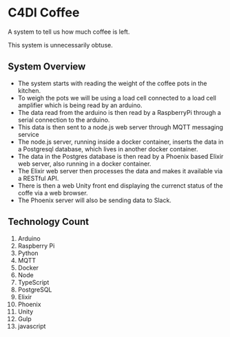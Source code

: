 # C4DI Coffee

A system to tell us how much coffee is left.

This system is unnecessarily obtuse. 

## System Overview

*  The system starts with reading the weight of the coffee pots in the kitchen.
* To weigh the pots we will be using a load cell connected to a load cell amplifier which is being read by an arduino.
*  The data read from the arduino is then read by a RaspberryPi through a serial connection to the arduino.
*  This data is then sent to a node.js web server through MQTT messaging service
*  The node.js server, running inside a docker container, inserts the data in a Postgresql database, which lives in another docker container. 
*  The data in the Postgres database is then read by a Phoenix based Elixir web server, also running in a docker container.
*  The Elixir web server then processes the data and makes it available via a RESTful API. 
*  There is then a web Unity front end displaying the currenct status of the coffe via a web browser.
*  The Phoenix server will also be sending data to Slack.


## Technology Count

1. Arduino
2. Raspberry Pi
3. Python
4. MQTT
5. Docker
6. Node
7. TypeScript
8. PostgreSQL
9. Elixir
10. Phoenix
11. Unity
12. Gulp
13. javascript
